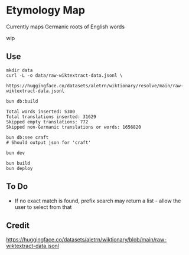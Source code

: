 # Etymology Map

Currently maps Germanic roots of English words

wip

## Use

    mkdir data
    curl -L -o data/raw-wiktextract-data.jsonl \
        https://huggingface.co/datasets/aletrn/wiktionary/resolve/main/raw-wiktextract-data.jsonl

    bun db:build

    Total words inserted: 5300
    Total translations inserted: 31629
    Skipped empty translations: 772
    Skipped non-Germanic translations or words: 1656820

    bun db:see craft
    # Should output json for 'craft'

    bun dev

    bun build
    bun deploy

## To Do

* If no exact match is found, prefix search may return a list - allow the user to select from that

## Credit

https://huggingface.co/datasets/aletrn/wiktionary/blob/main/raw-wiktextract-data.jsonl
